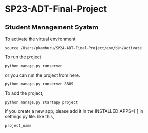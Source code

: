 # SP23-ADT-Final-Project
## Student Management System

To activate the virtual environment
```
source /Users/pkamburu/SP24-ADT-Final-Project/env/bin/activate
```

To run the project
```
python manage.py runserver
```

or you can run the project from here.
```
python manage.py runserver 8809
```


To add the project,
```
python manage.py startapp project
```

If you create a new app, please add it in the INSTALLED_APPS=[ ] in settings.py file. 
like this, 
```
project_name
```
